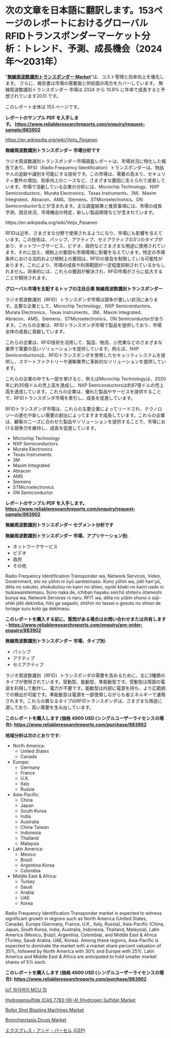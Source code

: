 <p><h1>次の文章を日本語に翻訳します。153ページのレポートにおけるグローバルRFIDトランスポンダーマーケット分析：トレンド、予測、成長機会（2024年〜2031年）</h1></p><p>&ldquo;<strong><a href="https://www.reliableresearchreports.com/radio-frequency-identification-transponder-r883902">無線周波数識別トランスポンダー Market</a></strong>&rdquo;は、コスト管理と効率向上を優先します。 さらに、報告書は市場の需要面と供給面の両方をカバーしています。 無線周波数識別トランスポンダー 市場は 2024 から 10.8% に年率で成長すると予想されています2031 です。</p>
<p>このレポート全体は 153 ページです。</p>
<p><strong>レポートのサンプル PDF を入手します。&nbsp;<a href="https://www.reliableresearchreports.com/enquiry/request-sample/883902">https://www.reliableresearchreports.com/enquiry/request-sample/883902</a></strong></p>
<p><a href="https://en.wikipedia.org/wiki/Veijo_Pasanen">https://en.wikipedia.org/wiki/Veijo_Pasanen</a></p>
<p><strong>無線周波数識別トランスポンダー 市場分析です</strong></p>
<p><p>ラジオ周波数識別トランスポンダー市場調査レポートは、市場状況に特化した報告であり、RFID（Radio Frequency Identification）トランスポンダーは、物品や人の追跡や識別を可能にする技術です。この市場は、需要の高まり、セキュリティ要件の増加、効率向上のニーズなど、さまざまな要因に支えられて成長しています。市場で活動している企業の分析には、Microchip Technology、NXP Semiconductors、Murata Electronics、Texas Instruments、3M、Maxim Integrated、Abracon、AMS、Siemens、STMicroelectronics、ON Semiconductorなどが含まれます。主な調査結果と推奨事項には、市場の成長予測、競合状況、市場機会の特定、新しい製品開発などが含まれています。</p></p>
<p>https://en.wikipedia.org/wiki/Veijo_Pasanen</p>
<p><p>RFIDは近年、さまざまな分野で使用されるようになり、市場にも影響を与えています。この技術は、パッシブ、アクティブ、セミアクティブの3つのタイプがあり、ネットワークサービス、ビデオ、政府などさまざまな用途に使用されています。それに加え、規制上の要因も市場環境に影響を与えています。特定の市場条件における法的および規制上の要因は、RFIDの普及を制限している可能性があります。これにより、市場の成長や利用範囲が一定程度抑制されているかもしれません。将来的には、これらの要因が解決され、RFID市場がさらに拡大することが期待されます。</p></p>
<p><strong>グローバル市場を支配するトップの注目企業 無線周波数識別トランスポンダー</strong></p>
<p><p>ラジオ周波数識別（RFID）トランスポンダ市場は競争が激しい状況にあります。主要な企業として、Microchip Technology、NXP Semiconductors、Murata Electronics、Texas Instruments、3M、Maxim Integrated、Abracon、AMS、Siemens、STMicroelectronics、ON Semiconductorがあります。これらの企業は、RFIDトランスポンダ市場で製品を提供しており、市場全体の成長に貢献しています。</p><p>これらの企業は、RFID技術を活用して、製造、物流、小売業などのさまざまな業界で需要の高いソリューションを提供しています。例えば、NXP Semiconductorsは、RFIDトランスポンダを使用したセキュリティシステムを提供し、スマートファクトリーや運輸業界に革新的なソリューションを提供しています。</p><p>これらの企業の中でも一部を挙げると、例えばMicrochip Technologyは、2020年に約30億ドルの売上高を達成し、NXP Semiconductorsは約87億ドルの売上高を達成しています。これらの企業は、優れた製品やサービスを提供することで、RFIDトランスポンダ市場を牽引し、成長を促進しています。</p><p>RFIDトランスポンダ市場は、これらの主要企業によってリードされ、テクノロジーの進化や新しい需要の創出によってますます成長しています。これらの企業は、顧客のニーズに合わせた製品やソリューションを提供することで、市場における競争力を維持し、成長を促進しています。</p></p>
<p><ul><li>Microchip Technology</li><li>NXP Semiconductors</li><li>Murata Electronics</li><li>Texas Instruments</li><li>3M</li><li>Maxim Integrated</li><li>Abracon</li><li>AMS</li><li>Siemens</li><li>STMicroelectronics</li><li>ON Semiconductor</li></ul></p>
<p><strong>レポートのサンプル PDF を入手します。 <a href="https://www.reliableresearchreports.com/enquiry/request-sample/883902">https://www.reliableresearchreports.com/enquiry/request-sample/883902</a></strong></p>
<p><strong>無線周波数識別トランスポンダー セグメント分析です</strong></p>
<p><strong>無線周波数識別トランスポンダー 市場、アプリケーション別:</strong></p>
<p><ul><li>ネットワークサービス</li><li>ビデオ</li><li>政府</li><li>その他</li></ul></p>
<p><p>Radio Frequency Identification Transponder wa, Network Services, Video, Government, eto no yōhin ni ōyō sareteimasu. Kono yōhin wa, jidō han'yō, dēta no sokutei, shokubutsu no kanri no shien, oyobi kōeki no kanri nado ni tsukawareteimasu. Sono naka de, ichiban hayaku seichō shiteiru ōtameshi bunya wa, Network Services ni naru. RFIT wa, dēta no yūbin shurui o sūji-shiki jidō dekireba, hito ga sagashi, shōhin no tassei o gesuto no shisei de toriage suru koto ga dekimasu.</p></p>
<p><strong>このレポートを購入する前に、質問がある場合はお問い合わせまたは共有します - <a href="https://www.reliableresearchreports.com/enquiry/pre-order-enquiry/883902">https://www.reliableresearchreports.com/enquiry/pre-order-enquiry/883902</a></strong></p>
<p><strong>無線周波数識別トランスポンダー 市場、タイプ別:</strong></p>
<p><ul><li>パッシブ</li><li>アクティブ</li><li>セミアクティブ</li></ul></p>
<p><p>ラジオ周波数識別（RFID）トランスポンダの需要を高めるために、主に3種類のタイプが使用されています。受動型、能動型、準能動型です。受動型は周囲の電波を利用して動作し、電力が不要です。能動型は内部に電源を持ち、より広範囲での検出が可能です。準能動型は電源を一部使用しながらも省エネルギーで運用されます。これらの異なるタイプのRFIDトランスポンダは、さまざまな用途に適しており、高い需要を生み出しています。</p></p>
<p><strong>このレポートを購入します (価格 4000 USD (シングルユーザーライセンスの場合): <a href="https://www.reliableresearchreports.com/purchase/883902">https://www.reliableresearchreports.com/purchase/883902</a></strong></p>
<p><strong>地域分析は次のとおりです:</strong></p>
<p><ul>
    <li>
        North America:
        <ul>
            <li>United States</li>
            <li>Canada</li>
        </ul>
    </li>
    <li>
        Europe:
        <ul>
            <li>Germany</li>
            <li>France</li>
            <li>U.K.</li>
            <li>Italy</li>
            <li>Russia</li>
        </ul>
    </li>
    <li>
        Asia-Pacific:
        <ul>
            <li>China</li>
            <li>Japan</li>
            <li>South Korea</li>
            <li>India</li>
            <li>Australia</li>
            <li>China Taiwan</li>
            <li>Indonesia</li>
            <li>Thailand</li>
            <li>Malaysia</li>
        </ul>
    </li>
    <li>
        Latin America:
        <ul>
            <li>Mexico</li>
            <li>Brazil</li>
            <li>Argentina Korea</li>
            <li>Colombia</li>
        </ul>
    </li>
    <li>
        Middle East & Africa:
        <ul>
            <li>Turkey</li>
            <li>Saudi</li>
            <li>Arabia</li>
            <li>UAE</li>
            <li>Korea</li>
        </ul>
    </li>
    </ul></p>
<p><p>Radio Frequency Identification Transponder market is expected to witness significant growth in regions such as North America (United States, Canada), Europe (Germany, France, U.K., Italy, Russia), Asia-Pacific (China, Japan, South Korea, India, Australia, Indonesia, Thailand, Malaysia), Latin America (Mexico, Brazil, Argentina, Colombia), and Middle East & Africa (Turkey, Saudi Arabia, UAE, Korea). Among these regions, Asia-Pacific is expected to dominate the market with a market share percent valuation of 35%, followed by North America with 30% and Europe with 25%. Latin America and Middle East & Africa are anticipated to hold smaller market shares of 5% each.</p></p>
<p><strong>このレポートを購入します (価格 4000 USD (シングルユーザーライセンスの場合): <a href="https://www.reliableresearchreports.com/purchase/883902">https://www.reliableresearchreports.com/purchase/883902</a></strong></p>
<p><p><a href="https://github.com/laholand/Market-Research-Report-List-6/blob/main/4131876108189.md">IoT 와이파이 MCU 칩</a></p><p><a href="https://issuu.com/reportprime-2/docs/hydrogensulfide-cas-7783-06-4-hydro_4d05f710cc02d5">Hydrogensulfide (CAS 7783-06-4) (Hydrogen Sulfide) Market</a></p><p><a href="https://github.com/luckyshygirl/Market-Research-Report-List-6/blob/main/roller-shot-blasting-machines-market.md">Roller Shot Blasting Machines Market</a></p><p><a href="https://medium.com/@janetvalentinh15/comprehensive-analysis-of-the-global-bronchiectasis-drugs-market-growth-trends-market-forecasts-ca3f71d99e48">Bronchiectasis Drugs Market</a></p><p><a href="https://medium.com/@marlanamarvn/%E3%82%B0%E3%83%AD%E3%83%BC%E3%83%90%E3%83%AB%E3%82%A8%E3%82%AF%E3%82%B9%E3%83%97%E3%83%AC%E3%82%B9%E3%81%A8%E3%83%91%E3%83%BC%E3%82%BB%E3%83%AB-cep-%E5%B8%82%E5%A0%B4%E3%81%AE%E8%A6%8F%E6%A8%A1%E3%81%A8%E3%82%B7%E3%82%A7%E3%82%A2%E5%88%86%E6%9E%90-%E8%A3%BD%E5%93%81%E3%82%BF%E3%82%A4%E3%83%97%E5%88%A5-%E3%82%A2%E3%83%97%E3%83%AA%E3%82%B1%E3%83%BC%E3%82%B7%E3%83%A7%E3%83%B3%E5%88%A5-%E5%9C%B0%E5%9F%9F%E5%88%A5-%E4%BA%88%E6%B8%AC-2024%E5%B9%B4-2031%E5%B9%B4-b11144289585">エクスプレス・アンド・パーセル (CEP)</a></p></p>